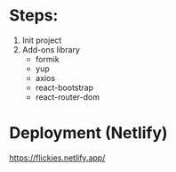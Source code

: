 # Steps:

1. Init project
2. Add-ons library
   - formik
   - yup
   - axios
   - react-bootstrap
   - react-router-dom

# Deployment (Netlify)

https://flickies.netlify.app/
